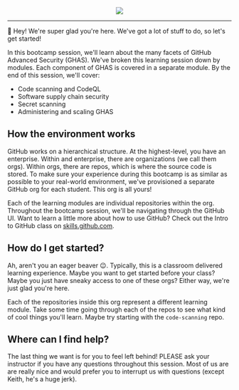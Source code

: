 <p align="center">
  <img src="https://user-images.githubusercontent.com/4910518/222993273-22f55421-d844-42d2-9f3d-e1c657d80fbe.png" />
</p>

---

👋 Hey!  We're super glad you're here.  We've got a lot of stuff to do, so let's get started!

In this bootcamp session, we'll learn about the many facets of GitHub Advanced Security (GHAS).  We've broken this learning session down by modules.  Each component of GHAS is covered in a separate module.  By the end of this session, we'll cover:
- Code scanning and CodeQL
- Software supply chain security
- Secret scanning
- Administering and scaling GHAS

## How the environment works
GitHub works on a hierarchical structure. At the highest-level, you have an enterprise.  Within and enterprise, there are organizations (we call them orgs).  Within orgs, there are repos, which is where the source code is stored.  To make sure your experience during this bootcamp is as similar as possible to your real-world environment, we've provisioned a separate GitHub org for each student.  This org is all yours!  

Each of the learning modules are individual repositories within the org. Throughout the bootcamp session, we'll be navigating through the GitHub UI.  Want to learn a little more about how to use GitHub?  Check out the Intro to GitHub class on [skills.github.com](https://skills.github.com/).

## How do I get started?
Ah, aren't you an eager beaver 😉.  Typically, this is a classroom delivered learning experience.  Maybe you want to get started before your class?  Maybe you just have sneaky access to one of these orgs?  Either way, we're just glad you're here.  

Each of the repositories inside this org represent a different learning module.  Take some time going through each of the repos to see what kind of cool things you'll learn.  Maybe try starting with the `code-scanning` repo.

## Where can I find help?
The last thing we want is for you to feel left behind!  PLEASE ask your instructor if you have any questions throughout this session.  Most of us are are really nice and would prefer you to interrupt us with questions (except Keith, he's a huge jerk).  
